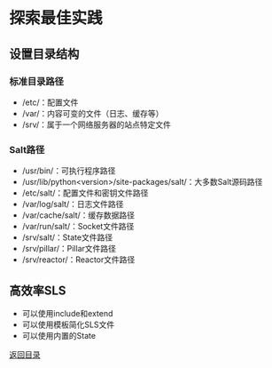# 探索最佳实践
## 设置目录结构
### 标准目录路径
* /etc/：配置文件
* /var/：内容可变的文件（日志、缓存等）
* /srv/：属于一个网络服务器的站点特定文件

### Salt路径
* /usr/bin/：可执行程序路径
* /usr/lib/python\<version\>/site-packages/salt/：大多数Salt源码路径
* /etc/salt/：配置文件和密钥文件路径
* /var/log/salt/：日志文件路径
* /var/cache/salt/：缓存数据路径
* /var/run/salt/：Socket文件路径
* /srv/salt/：State文件路径
* /srv/pillar/：Pillar文件路径
* /srv/reactor/：Reactor文件路径

## 高效率SLS
* 可以使用include和extend
* 可以使用模板简化SLS文件
* 可以使用内置的State

[返回目录](../CONTENTS.md)